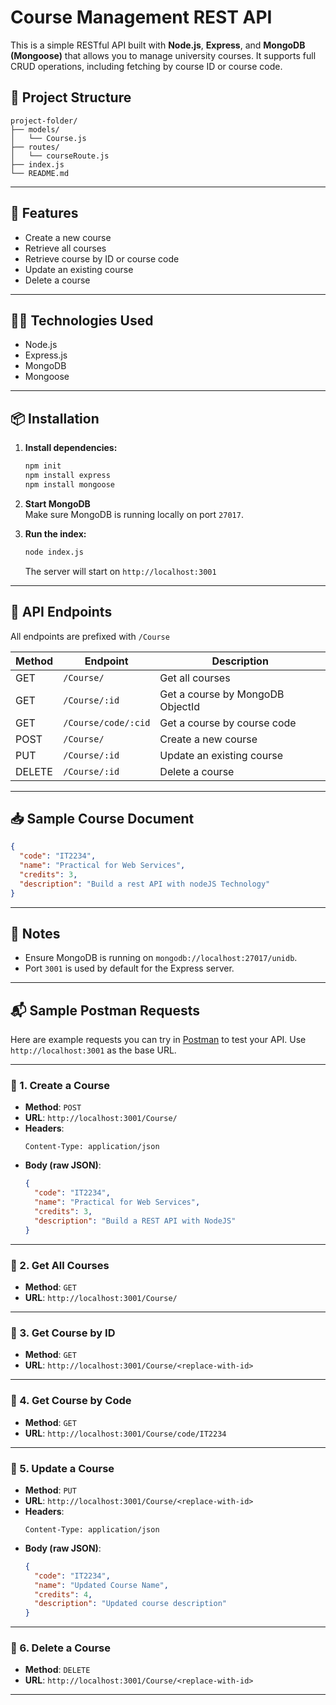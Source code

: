 
# Course Management REST API

This is a simple RESTful API built with **Node.js**, **Express**, and **MongoDB (Mongoose)** that allows you to manage university courses. It supports full CRUD operations, including fetching by course ID or course code.

## 📁 Project Structure

```
project-folder/
├── models/
│   └── Course.js
├── routes/
│   └── courseRoute.js
├── index.js
└── README.md
```

---

## 🚀 Features

- Create a new course
- Retrieve all courses
- Retrieve course by ID or course code
- Update an existing course
- Delete a course

---

## 🧑‍💻 Technologies Used

- Node.js
- Express.js
- MongoDB
- Mongoose

---

## 📦 Installation

1. **Install dependencies:**
   ```bash
   npm init
   npm install express
   npm install mongoose
   ```

2. **Start MongoDB**  
   Make sure MongoDB is running locally on port `27017`.

3. **Run the index:**
   ```bash
   node index.js
   ```

   The server will start on `http://localhost:3001`

---

## 🔗 API Endpoints

All endpoints are prefixed with `/Course`

| Method | Endpoint               | Description                        |
|--------|------------------------|------------------------------------|
| GET    | `/Course/`             | Get all courses                    |
| GET    | `/Course/:id`          | Get a course by MongoDB ObjectId   |
| GET    | `/Course/code/:cid`    | Get a course by course code        |
| POST   | `/Course/`             | Create a new course                |
| PUT    | `/Course/:id`          | Update an existing course          |
| DELETE | `/Course/:id`          | Delete a course                    |

---

## 📥 Sample Course Document

```json
{
  "code": "IT2234",
  "name": "Practical for Web Services",
  "credits": 3,
  "description": "Build a rest API with nodeJS Technology"
}
```

---

## 📝 Notes

- Ensure MongoDB is running on `mongodb://localhost:27017/unidb`.
- Port `3001` is used by default for the Express server.

---

## 📬 Sample Postman Requests

Here are example requests you can try in [Postman](https://www.postman.com/) to test your API. Use `http://localhost:3001` as the base URL.

---

### 🔹 1. Create a Course

- **Method**: `POST`
- **URL**: `http://localhost:3001/Course/`
- **Headers**:
  ```
  Content-Type: application/json
  ```
- **Body (raw JSON)**:
  ```json
  {
    "code": "IT2234",
    "name": "Practical for Web Services",
    "credits": 3,
    "description": "Build a REST API with NodeJS"
  }
  ```

---

### 🔹 2. Get All Courses

- **Method**: `GET`
- **URL**: `http://localhost:3001/Course/`

---

### 🔹 3. Get Course by ID

- **Method**: `GET`
- **URL**: `http://localhost:3001/Course/<replace-with-id>`

---

### 🔹 4. Get Course by Code

- **Method**: `GET`
- **URL**: `http://localhost:3001/Course/code/IT2234`

---

### 🔹 5. Update a Course

- **Method**: `PUT`
- **URL**: `http://localhost:3001/Course/<replace-with-id>`
- **Headers**:
  ```
  Content-Type: application/json
  ```
- **Body (raw JSON)**:
  ```json
  {
    "code": "IT2234",
    "name": "Updated Course Name",
    "credits": 4,
    "description": "Updated course description"
  }
  ```

---

### 🔹 6. Delete a Course

- **Method**: `DELETE`
- **URL**: `http://localhost:3001/Course/<replace-with-id>`

---
